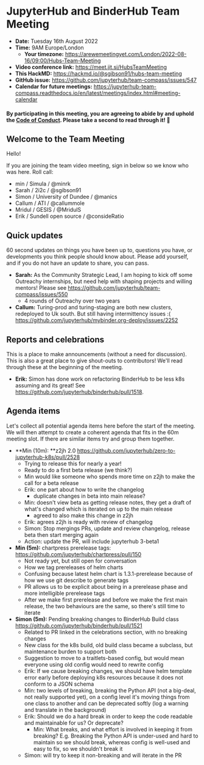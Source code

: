 # JupyterHub and BinderHub Team Meeting

- **Date:** Tuesday 16th August 2022
- **Time:** 9AM Europe/London
  - **Your timezone:** https://arewemeetingyet.com/London/2022-08-16/09:00/Hubs-Team-Meeting
- **Video conference link:** https://meet.jit.si/HubsTeamMeeting
- **This HackMD:** https://hackmd.io/@sgibson91/hubs-team-meeting
- **GitHub issue:** https://github.com/jupyterhub/team-compass/issues/547
- **Calendar for future meetings:** https://jupyterhub-team-compass.readthedocs.io/en/latest/meetings/index.html#meeting-calendar

#### By participating in this meeting, you are agreeing to abide by and uphold the [Code of Conduct](https://jupyter.org/conduct). Please take a second to read through it! :pray:

## Welcome to the Team Meeting

Hello!

If you are joining the team video meeting, sign in below so we know who was here. Roll call:

- min / Simula / @minrk
- Sarah / 2i2c / @sgibson91
- Simon / University of Dundee / @manics
- Callum / ATI / @callummole
- Mridul / GESIS / @MridulS
- Erik / Sundell open source / @consideRatio

## Quick updates

60 second updates on things you have been up to, questions you have, or developments you think people should know about. Please add yourself, and if you do not have an update to share, you can pass.

- **Sarah:** As the Community Strategic Lead, I am hoping to kick off some Outreachy internships, but need help with shaping  projects and willing mentors! Please see <https://github.com/jupyterhub/team-compass/issues/550>
  - 4 rounds of Outreachy over two years
- **Callum:** Turing-prod and turing-staging are both new clusters, redeployed to Uk south. But still having intermittency issues :( <https://github.com/jupyterhub/mybinder.org-deploy/issues/2252>

## Reports and celebrations

This is a place to make announcements (without a need for discussion). This is also a great place to give shout-outs to contributors! We'll read through these at the beginning of the meeting.

- **Erik:** Simon has done work on refactoring BinderHub to be less k8s assuming and its great! See <https://github.com/jupyterhub/binderhub/pull/1518>.

## Agenda items

Let's collect all potential agenda items here before the start of the meeting. We will then attempt to create a coherent agenda that fits in the 60m meeting slot. If there are similar items try and group them together.

- **Min (10m): **z2jh 2.0 <https://github.com/jupyterhub/zero-to-jupyterhub-k8s/pull/2528>
  - Trying to release this for nearly a year!
  - Ready to do a first beta release (we think?)
  - Min would like someone who spends more time on z2jh to make the call for a beta release
  - Erik: one part about how to write the changelog
    - duplicate changes in beta into main release?
  - Min: doesn't view beta as getting release notes, they get a draft of what's changed which is iterated on up to the main release
    - agreed to also make this change in z2jh
  - Erik: agrees z2jh is ready with review of changelog
  - Simon: Stop mergings PRs, update and review changelog, release beta then start merging again
  - Action: update the PR, will include jupyterhub 3-beta1
- **Min (5m):** chartpress prerelease tags: <https://github.com/jupyterhub/chartpress/pull/150>
  - Not ready yet, but still open for conversation
  - How we tag prereleases of helm charts
  - Confusing because latest helm chart is 1.3.1-prerelease because of how we use git describe to generate tags
  - PR allows us to be explicit about being in a prerelease phase and more intelligible prerelease tags
  - After we make first prerelease and before we make the first main release, the two behaviours are the same, so there's still time to iterate
- **Simon (5m):** Pending breaking changes to BinderHub Build class <https://github.com/jupyterhub/binderhub/pull/1521>
  - Related to PR linked in the celebrations section, with no breaking changes
  - New class for the k8s build, old build class became a subclass, but maintenance burden to support both
  - Suggestion to move to a traitlets-based config, but would mean everyone using old config would need to rewrite config
  - Erik: If we cause breaking changes, we should have helm template error early before deploying k8s resources because it does not conform to a JSON schema
  - Min: two levels of breaking, breaking the Python API (not a big-deal, not really supported yet), on a config level it's moving things from one class to another and can be deprecated softly (log a warning and translate in the background)
  - Erik: Should we do a hard break in order to keep the code readable and maintainable for us? Or deprecate?
    - Min: What breaks, and what effort is involved in keeping it from breaking? E.g. Breaking the Python API is under-used and hard to maintain so we should break, whereas config is well-used and easy to fix, so we shouldn't break it
  - Simon: will try to keep it non-breaking and will iterate in the PR
